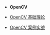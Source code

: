 
- **OpenCV**


- [OpenCV 基础理论](./ComputerVision/chapter/README.md)
- [OpenCV 案例实战](./ComputerVision/practice/README.md)
